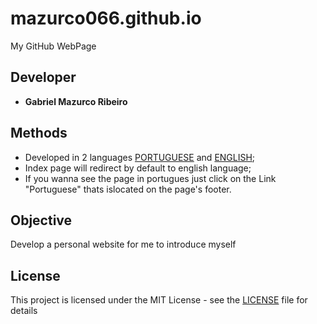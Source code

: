 # mazurco066.github.io
My GitHub WebPage

## Developer
* **Gabriel Mazurco Ribeiro**

## Methods
* Developed in 2 languages [PORTUGUESE](pt) and [ENGLISH](en);
* Index page will redirect by default to english language;
* If you wanna see the page in portugues just click on the Link "Portuguese" thats islocated on the page's footer.

## Objective
Develop a personal website for me to introduce myself

## License

This project is licensed under the MIT License - see the [LICENSE](LICENSE) file for details
